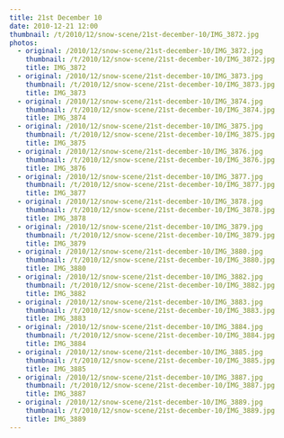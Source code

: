 ```yaml
---
title: 21st December 10
date: 2010-12-21 12:00
thumbnail: /t/2010/12/snow-scene/21st-december-10/IMG_3872.jpg
photos:
  - original: /2010/12/snow-scene/21st-december-10/IMG_3872.jpg
    thumbnail: /t/2010/12/snow-scene/21st-december-10/IMG_3872.jpg
    title: IMG_3872
  - original: /2010/12/snow-scene/21st-december-10/IMG_3873.jpg
    thumbnail: /t/2010/12/snow-scene/21st-december-10/IMG_3873.jpg
    title: IMG_3873
  - original: /2010/12/snow-scene/21st-december-10/IMG_3874.jpg
    thumbnail: /t/2010/12/snow-scene/21st-december-10/IMG_3874.jpg
    title: IMG_3874
  - original: /2010/12/snow-scene/21st-december-10/IMG_3875.jpg
    thumbnail: /t/2010/12/snow-scene/21st-december-10/IMG_3875.jpg
    title: IMG_3875
  - original: /2010/12/snow-scene/21st-december-10/IMG_3876.jpg
    thumbnail: /t/2010/12/snow-scene/21st-december-10/IMG_3876.jpg
    title: IMG_3876
  - original: /2010/12/snow-scene/21st-december-10/IMG_3877.jpg
    thumbnail: /t/2010/12/snow-scene/21st-december-10/IMG_3877.jpg
    title: IMG_3877
  - original: /2010/12/snow-scene/21st-december-10/IMG_3878.jpg
    thumbnail: /t/2010/12/snow-scene/21st-december-10/IMG_3878.jpg
    title: IMG_3878
  - original: /2010/12/snow-scene/21st-december-10/IMG_3879.jpg
    thumbnail: /t/2010/12/snow-scene/21st-december-10/IMG_3879.jpg
    title: IMG_3879
  - original: /2010/12/snow-scene/21st-december-10/IMG_3880.jpg
    thumbnail: /t/2010/12/snow-scene/21st-december-10/IMG_3880.jpg
    title: IMG_3880
  - original: /2010/12/snow-scene/21st-december-10/IMG_3882.jpg
    thumbnail: /t/2010/12/snow-scene/21st-december-10/IMG_3882.jpg
    title: IMG_3882
  - original: /2010/12/snow-scene/21st-december-10/IMG_3883.jpg
    thumbnail: /t/2010/12/snow-scene/21st-december-10/IMG_3883.jpg
    title: IMG_3883
  - original: /2010/12/snow-scene/21st-december-10/IMG_3884.jpg
    thumbnail: /t/2010/12/snow-scene/21st-december-10/IMG_3884.jpg
    title: IMG_3884
  - original: /2010/12/snow-scene/21st-december-10/IMG_3885.jpg
    thumbnail: /t/2010/12/snow-scene/21st-december-10/IMG_3885.jpg
    title: IMG_3885
  - original: /2010/12/snow-scene/21st-december-10/IMG_3887.jpg
    thumbnail: /t/2010/12/snow-scene/21st-december-10/IMG_3887.jpg
    title: IMG_3887
  - original: /2010/12/snow-scene/21st-december-10/IMG_3889.jpg
    thumbnail: /t/2010/12/snow-scene/21st-december-10/IMG_3889.jpg
    title: IMG_3889
---
```

